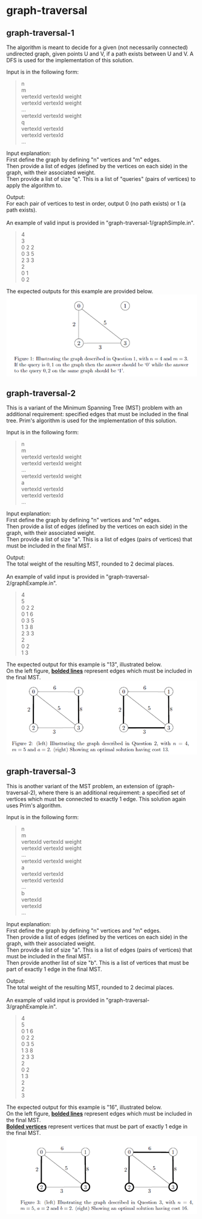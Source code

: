 # graph-traversal

## graph-traversal-1
The algorithm is meant to decide for a given (not necessarily connected) undirected graph, given points U and V, if a path exists between U and V. A DFS is used for the implementation of this solution.

Input is in the following form:  
>n  
m  
vertexId vertexId weight  
vertexId vertexId weight  
...  
vertexId vertexId weight  
q  
vertexId vertexId  
vertexId vertexId  
...

Input explanation:  
First define the graph by defining "n" vertices and "m" edges.  
Then provide a list of edges (defined by the vertices on each side) in the graph, with their associated weight.  
Then provide a list of size "q". This is a list of "queries" (pairs of vertices) to apply the algorithm to.

Output:  
For each pair of vertices to test in order, output 0 (no path exists) or 1 (a path exists).
<br>
<br>
An example of valid input is provided in "graph-traversal-1/graphSimple.in".  
>4  
3  
0 2 2  
0 3 5  
2 3 3  
2  
0 1  
0 2  

The expected outputs for this example are provided below.  
![graph-traversal-1](graph-traversal-1/example.PNG)

## graph-traversal-2
This is a variant of the Minimum Spanning Tree (MST) problem with an additional requirement: specified edges that must be included in the final tree. Prim's algorithm is used for the implementation of this solution.

Input is in the following form:  
>n  
m  
vertexId vertexId weight  
vertexId vertexId weight  
...  
vertexId vertexId weight  
a  
vertexId vertexId  
vertexId vertexId  
...

Input explanation:  
First define the graph by defining "n" vertices and "m" edges.  
Then provide a list of edges (defined by the vertices on each side) in the graph, with their associated weight.  
Then provide a list of size "a". This is a list of edges (pairs of vertices) that must be included in the final MST.

Output:  
The total weight of the resulting MST, rounded to 2 decimal places.
<br>
<br>
An example of valid input is provided in "graph-traversal-2/graphExample.in".  
>4  
5  
0 2 2  
0 1 6  
0 3 5  
1 3 8  
2 3 3  
2  
0 2  
1 3  

The expected output for this example is "13", illustrated below.  
On the left figure, <b><u>bolded lines</u></b> represent edges which must be included in the final MST.  
![graph-traversal-2](graph-traversal-2/example2.PNG)

## graph-traversal-3
This is another variant of the MST problem, an extension of (graph-traversal-2), where there is an additional requirement: a specified set of vertices which must be connected to exactly 1 edge. This solution again uses Prim's algorithm.

Input is in the following form:  
>n  
m  
vertexId vertexId weight  
vertexId vertexId weight  
...  
vertexId vertexId weight  
a  
vertexId vertexId  
vertexId vertexId  
...  
b  
vertexId  
vertexId  
...

Input explanation:  
First define the graph by defining "n" vertices and "m" edges.  
Then provide a list of edges (defined by the vertices on each side) in the graph, with their associated weight.  
Then provide a list of size "a". This is a list of edges (pairs of vertices) that must be included in the final MST.  
Then provide another list of size "b". This is a list of vertices that must be part of exactly 1 edge in the final MST.

Output:  
The total weight of the resulting MST, rounded to 2 decimal places.
<br>
<br>
An example of valid input is provided in "graph-traversal-3/graphExample.in".  
>4  
5  
0 1 6  
0 2 2  
0 3 5  
1 3 8  
2 3 3  
2  
0 2  
1 3  
2  
2  
3  

The expected output for this example is "16", illustrated below.  
On the left figure, <b><u>bolded lines</u></b> represent edges which must be included in the final MST.  
<b><u>Bolded vertices</u></b> represent vertices that must be part of exactly 1 edge in the final MST.  
![graph-traversal-3](graph-traversal-3/example3.PNG)
